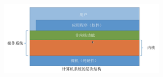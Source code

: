 ![20200313152015.png](https://raw.githubusercontent.com/itisl/Pic_Bed/master/img/20200313152015.png)